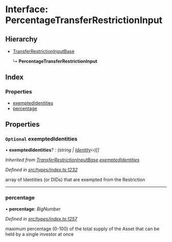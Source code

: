 # Interface: PercentageTransferRestrictionInput

## Hierarchy

* [TransferRestrictionInputBase](transferrestrictioninputbase.md)

  ↳ **PercentageTransferRestrictionInput**

## Index

### Properties

* [exemptedIdentities](percentagetransferrestrictioninput.md#optional-exemptedidentities)
* [percentage](percentagetransferrestrictioninput.md#percentage)

## Properties

### `Optional` exemptedIdentities

• **exemptedIdentities**? : *(string | [Identity](../classes/identity.md)‹›)[]*

*Inherited from [TransferRestrictionInputBase](transferrestrictioninputbase.md).[exemptedIdentities](transferrestrictioninputbase.md#optional-exemptedidentities)*

*Defined in [src/types/index.ts:1232](https://github.com/PolymathNetwork/polymesh-sdk/blob/4f2fd432/src/types/index.ts#L1232)*

array of Identities (or DIDs) that are exempted from the Restriction

___

###  percentage

• **percentage**: *BigNumber*

*Defined in [src/types/index.ts:1257](https://github.com/PolymathNetwork/polymesh-sdk/blob/4f2fd432/src/types/index.ts#L1257)*

maximum percentage (0-100) of the total supply of the Asset that can be held by a single investor at once
